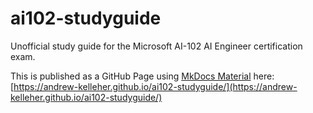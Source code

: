 # ai102-studyguide

Unofficial study guide for the Microsoft AI-102 AI Engineer certification exam.

This is published as a GitHub Page using [MkDocs Material](https://squidfunk.github.io/mkdocs-material/) here: [https://andrew-kelleher.github.io/ai102-studyguide/](https://andrew-kelleher.github.io/ai102-studyguide/)